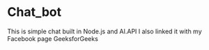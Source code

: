 # Chat_bot
This is simple chat built in Node.js and AI.API
I also linked it with my Facebook page GeeksforGeeks 

